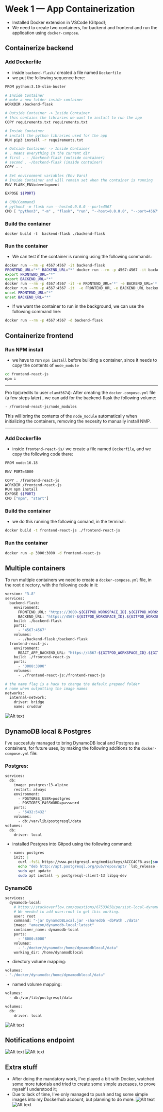 # Week 1 — App Containerization

- Installed Docker extension in VSCode (Gitpod);
- We need to create two containers, for backend and frontend and run the application using `docker-compose`.

## Containerize backend
### Add Dockerfile
- inside `backend-flask/` created a file named `Dockerfile`
- we put the following sequence here:
```bash
FROM python:3.10-slim-buster

# Inside Container
# make a new folder inside container
WORKDIR /backend-flask

# Outside Container -> Inside Container
# this contains the libraries we want to install to run the app
COPY requirements.txt requirements.txt

# Inside Container
# install the python libraries used for the app
RUN pip3 install -r requirements.txt

# Outside Container -> Inside Container
# . means everything in the current dir
# first . - /backend-flask (outside container)
# second . -/backend-flask (inside container)
COPY . .

# Set environment variables (Env Vars)
# Inside Container and will remain set when the container is running
ENV FLASK_ENV=development

EXPOSE ${PORT}

# CMD(Command)
# python3 -m flask run --host=0.0.0.0 --port=4567
CMD [ "python3", "-m" , "flask", "run", "--host=0.0.0.0", "--port=4567"]
```

### Build the container
```
docker build -t  backend-flask ./backend-flask
```
### Run the container
- We can test if the container is running using the following commands:
```bash
docker run --rm -p 4567:4567 -it backend-flask
FRONTEND_URL="*" BACKEND_URL="*" docker run --rm -p 4567:4567 -it backend-flask
export FRONTEND_URL="*"
export BACKEND_URL="*"
docker run --rm -p 4567:4567 -it -e FRONTEND_URL='*' -e BACKEND_URL='*' backend-flask
docker run --rm -p 4567:4567 -it  -e FRONTEND_URL -e BACKEND_URL backend-flask
unset FRONTEND_URL="*"
unset BACKEND_URL="*"
```
- If we want the container to run in the background, we can use the following command line:
```bash
docker run --rm -p 4567:4567 -d backend-flask
```
## Containerize frontend
### Run NPM install 
- we have to run `npm install` before building a container, since it needs to copy the contents of `node_module`
```bash
cd frontend-react-js
npm i
```
***
Pro tip(credits to user `elam#3674`): After creating the `docker-compose.yml` file (a few steps later) , we can add for the backend-flask the following volume:
```bash
- /frontend-react-js/node_modules
```
This will bring the contents of the `node_module` automatically when initializing the containers, removing the necesity to manually install NMP.
***

### Add Dockerfile
- inside `frontend-react-js/` we create a file named `Dockerfile`, and we copy the following code there:
```bash
FROM node:16.18

ENV PORT=3000

COPY . /frontend-react-js
WORKDIR /frontend-react-js
RUN npm install
EXPOSE ${PORT}
CMD ["npm", "start"]
```
### Build the container
- we do this running the following comand, in the terminal:
```bash
docker build -t frontend-react-js ./frontend-react-js
```
### Run the container
```bash
docker run -p 3000:3000 -d frontend-react-js
```

## Multiple containers

To run multiple containers we need to create a `docker-compose.yml` file, in the root directory, with the following code in it:
```bash
version: "3.8"
services:
  backend-flask:
    environment:
      FRONTEND_URL: "https://3000-${GITPOD_WORKSPACE_ID}.${GITPOD_WORKSPACE_CLUSTER_HOST}"
      BACKEND_URL: "https://4567-${GITPOD_WORKSPACE_ID}.${GITPOD_WORKSPACE_CLUSTER_HOST}"
    build: ./backend-flask
    ports:
      - "4567:4567"
    volumes:
      - ./backend-flask:/backend-flask
  frontend-react-js:
    environment:
      REACT_APP_BACKEND_URL: "https://4567-${GITPOD_WORKSPACE_ID}.${GITPOD_WORKSPACE_CLUSTER_HOST}"
    build: ./frontend-react-js
    ports:
      - "3000:3000"
    volumes:
      - ./frontend-react-js:/frontend-react-js

# the name flag is a hack to change the default prepend folder
# name when outputting the image names
networks: 
  internal-network:
    driver: bridge
    name: cruddur
```
![Alt text](../_docs/w01/docker-compose-up.png)


## DynamoDB local & Postgres
I've succesfuly managed to bring DynamoDB local and Postgres as containers, for future uses, by making the following additions to the `docker-compose.yml` file:
### Postgres:
```bash
services:
  db:
    image: postgres:13-alpine
    restart: always
    environment:
      - POSTGRES_USER=postgres
      - POSTGRES_PASSWORD=password
    ports:
      - '5432:5432'
    volumes: 
      - db:/var/lib/postgresql/data
volumes:
  db:
    driver: local
```
- installed Postgres into Gitpod using the following command:
```bash
  - name: postgres
    init: |
      curl -fsSL https://www.postgresql.org/media/keys/ACCC4CF8.asc|sudo gpg --dearmor -o /etc/apt/trusted.gpg.d/postgresql.gpg
      echo "deb http://apt.postgresql.org/pub/repos/apt/ `lsb_release -cs`-pgdg main" |sudo tee  /etc/apt/sources.list.d/pgdg.list
      sudo apt update
      sudo apt install -y postgresql-client-13 libpq-dev
```

### DynamoDB
```bash
services:
  dynamodb-local:
    # https://stackoverflow.com/questions/67533058/persist-local-dynamodb-data-in-volumes-lack-permission-unable-to-open-databa
    # We needed to add user:root to get this working.
    user: root
    command: "-jar DynamoDBLocal.jar -sharedDb -dbPath ./data"
    image: "amazon/dynamodb-local:latest"
    container_name: dynamodb-local
    ports:
      - "8000:8000"
    volumes:
      - "./docker/dynamodb:/home/dynamodblocal/data"
    working_dir: /home/dynamodblocal
```
- directory volume mapping:
```bash
volumes: 
- "./docker/dynamodb:/home/dynamodblocal/data"
```
- named volume mapping:
```bash
volumes: 
  - db:/var/lib/postgresql/data

volumes:
  db:
    driver: local
```
![Alt text](../_docs/w01/dynamo_postgres_containers.png)

## Notifications endpoint

![Alt text](../_docs/w01/api_notifications.png)
![Alt text](../_docs/w01/notifications.png)

## Extra stuff
- After doing the mandatory work, I've played a bit with Docker, watched some more tutorials and tried to create some simple usecases, to prove myself I understood it;
- Due to lack of time, I've only managed to push and tag some simple images into my Dockerhub account, but planning to do more.
![Alt text](../_docs/w01/push_dockerhub.png)
![Alt text](../_docs/w01/push_dockerhub2.png)